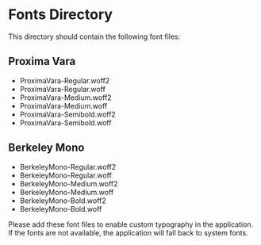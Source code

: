 # Fonts Directory

This directory should contain the following font files:

## Proxima Vara
- ProximaVara-Regular.woff2
- ProximaVara-Regular.woff
- ProximaVara-Medium.woff2
- ProximaVara-Medium.woff
- ProximaVara-Semibold.woff2
- ProximaVara-Semibold.woff

## Berkeley Mono
- BerkeleyMono-Regular.woff2
- BerkeleyMono-Regular.woff
- BerkeleyMono-Medium.woff2
- BerkeleyMono-Medium.woff
- BerkeleyMono-Bold.woff2
- BerkeleyMono-Bold.woff

Please add these font files to enable custom typography in the application.
If the fonts are not available, the application will fall back to system fonts. 
